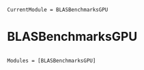 ```@meta
CurrentModule = BLASBenchmarksGPU
```

# BLASBenchmarksGPU

```@index
```

```@autodocs
Modules = [BLASBenchmarksGPU]
```

